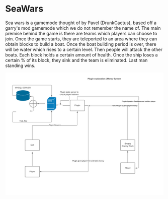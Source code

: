 # SeaWars
Sea wars is a gamemode thought of by Pavel (DrunkCactus), based off a garry's mod gamemode which we do not remember the name of. The main premise behind the game is there are teams which players can choose to join. Once the game starts, they are teleported to an area where they can obtain blocks to build a boat. Once the boat building period is over, there will be water which rises to a certain level. Then people will attack the other boats. Each block holds a certain amount of health. Once the ship loses a certain % of its block, they sink and the team is eliminated. Last man standing wins.

![stack Overflow](https://raw.githubusercontent.com/Alexsandwich/SeaWars/master/Blank%20Diagram%20%5B1%5D%20Page%201.png?token=AOQCZF2LEDIJ7ZNRY5E2EYLAXOZG2)
